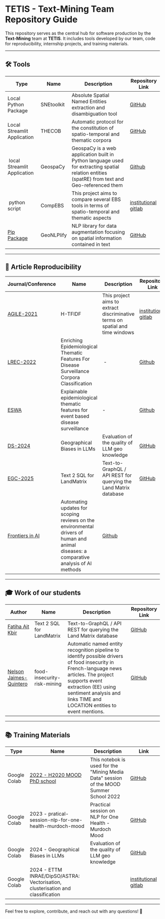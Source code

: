 # TETIS - Text-Mining Team Repository Guide

This repository serves as the central hub for software production by the **Text-Mining** team at **TETIS**. It includes tools developed by our team, code for reproducibility, internship projects, and training materials.

---

## 🛠 Tools

| Type | Name | Description | Repository Link |
|------|------|-------------|----------------|
| Local Python Package | SNEtoolkit | Absolute Spatial Named Entities extraction and disambiguation tool | [GitHub](https://github.com/tetis-nlp/Snetoolkit) |
| Local Streamlit Application | THECOB | Automatic protocol for the constitution of spatio-temporal and thematic corpora | [GitHub](https://github.com/tetis-nlp/THECOB) |
| local Streamlit Application | GeospaCy | GeospaCy is a web application built in Python language used for extracting spatial relation entities (spatRE) from text and Geo-referenced them | [Github](https://github.com/mehtab-alam/GeospaCy) |
| python script | CompEBS | This project aims to compare several EBS tools in terms of spatio-temporal and thematic aspects | [institutional gitlab](https://gitlab.irstea.fr/umr-tetis/mood/compebs) |
| [Pip Package](https://pypi.org/project/geonlplify/) | GeoNLPlify | NLP library for data augmentation focusing on spatial information contained in text | [GitHub](https://github.com/remydecoupes/GeoNLPlify) |

---

## 📄 Article Reproducibility

| Journal/Conference | Name | Description | Repository Link |
|--------------------|------|-------------|----------------|
| [AGILE-2021](https://agile-giss.copernicus.org/articles/2/2/2021/) | H-TFIDF | This project aims to extract discriminative terms on spatial and time windows | [institutional gitlab](https://gitlab.irstea.fr/remy.decoupes/covid19-tweets-mood-tetis) | 
| [LREC-2022](https://aclanthology.org/2022.lrec-1.399/) | Enriching Epidemiological Thematic Features For Disease Surveillance Corpora Classification | - | [Github](https://github.com/menya-edmond/EpidBioBERT) |
| [ESWA](https://doi.org/10.1016/j.eswa.2024.123894) | Explainable epidemiological thematic features for event based disease surveillance | - | [Github](https://github.com/menya-edmond/EpidBioELECTRA) |
| [DS-2024](https://doi.org/10.1007/978-3-031-78977-9_6) | Geographical Biases in LLMs | Evaluation of the quality of LLM geo knowledge | [GitHub](https://github.com/tetis-nlp/geographical-biases-in-llms) |
| [EGC-2025](https://editions-rnti.fr/?inprocid=1003003) | Text 2 SQL for LandMatrix | Text-to-GraphQL / API REST for querying the Land Matrix database | [GitHub](https://github.com/tetis-nlp/landmatrix-graphql-python) |
| [Frontiers in AI](https://www.frontiersin.org/journals/artificial-intelligence/articles/10.3389/frai.2025.1526820/full) | Automating updates for scoping reviews on the environmental drivers of human and animal diseases: a comparative analysis of AI methods | [Github](https://github.com/tetis-nlp/automated_scoping_review) |

---

## 🎓 Work of our students

| Author | Name | Description | Repository Link |
|--------|------|-------------|----------------|
| [Fatiha Ait Kbir](https://github.com/Fatiha09) | Text 2 SQL for LandMatrix | Text-to-GraphQL / API REST for querying the Land Matrix database | [GitHub](https://github.com/tetis-nlp/landmatrix-graphql-python) |
| [Nelson Jaimes-Quintero](https://github.com/NelsonJQ) | food-insecurity-risk-mining | Automatic named entity recognition pipeline to identify possible drivers of food insecurity in French-language news articles. The project supports event extraction (EE) using sentiment analysis and links TIME and LOCATION entities to event mentions. | [GitHub](https://github.com/tetis-nlp/food-insecurity-risk-mining) |

---

## 📚 Training Materials

| Type | Name | Description | Link |
|------|------|-------------|------|
| Google Colab | [2022 - H2020 MOOD PhD school](https://mood-h2020.eu/insights-from-the-mood-summer-school-and-hackathon-2022/) | This notebok is used for the "Mining Media Data" session of the MOOD Summer School 2022 | [GitHub](https://github.com/mehtab-alam/MOOD_SUMMER_SCHOOL_2022) |
| Google Colab | 2023 - pratical-session-nlp-for-one-health-murdoch-mood | Practical session on NLP for One Health - Murdoch Mood | [GitHub](https://github.com/tetis-nlp/pratical-session-nlp-for-one-health-murdoch-mood) |
| Google Colab | 2024 - Geographical Biases in LLMs | Evaluation of the quality of LLM geo knowledge | [GitHub](https://github.com/tetis-nlp/geographical-biases-in-llms) |
| Google Colab | 2024 - ETTM INRAE/DipSO/ASTRA: Vectorisation, clusterisation and classification | | [institutional gitlab](https://forgemia.inra.fr/dipso/astra-auto/ettm_astra/-/tree/main/Dev/atelier3_4_clusterisation_classification?ref_type=heads) |

---

Feel free to explore, contribute, and reach out with any questions! 🚀

